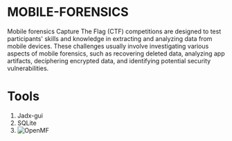 # MOBILE-FORENSICS

Mobile forensics Capture The Flag (CTF) competitions are designed to test participants' skills and knowledge in extracting and analyzing data from mobile devices. These challenges usually involve investigating various aspects of mobile forensics, such as recovering deleted data, analyzing app artifacts, deciphering encrypted data, and identifying potential security vulnerabilities.

# Tools

1. Jadx-gui
2. SQLite
3. ![OpenMF](https://github.com/scorelab/OpenMF.git)
